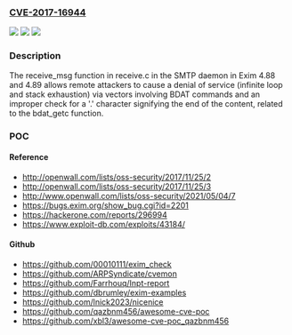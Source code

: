 ### [CVE-2017-16944](https://cve.mitre.org/cgi-bin/cvename.cgi?name=CVE-2017-16944)
![](https://img.shields.io/static/v1?label=Product&message=n%2Fa&color=blue)
![](https://img.shields.io/static/v1?label=Version&message=n%2Fa&color=blue)
![](https://img.shields.io/static/v1?label=Vulnerability&message=n%2Fa&color=brighgreen)

### Description

The receive_msg function in receive.c in the SMTP daemon in Exim 4.88 and 4.89 allows remote attackers to cause a denial of service (infinite loop and stack exhaustion) via vectors involving BDAT commands and an improper check for a '.' character signifying the end of the content, related to the bdat_getc function.

### POC

#### Reference
- http://openwall.com/lists/oss-security/2017/11/25/2
- http://openwall.com/lists/oss-security/2017/11/25/3
- http://www.openwall.com/lists/oss-security/2021/05/04/7
- https://bugs.exim.org/show_bug.cgi?id=2201
- https://hackerone.com/reports/296994
- https://www.exploit-db.com/exploits/43184/

#### Github
- https://github.com/00010111/exim_check
- https://github.com/ARPSyndicate/cvemon
- https://github.com/Farrhouq/Inpt-report
- https://github.com/dbrumley/exim-examples
- https://github.com/lnick2023/nicenice
- https://github.com/qazbnm456/awesome-cve-poc
- https://github.com/xbl3/awesome-cve-poc_qazbnm456

